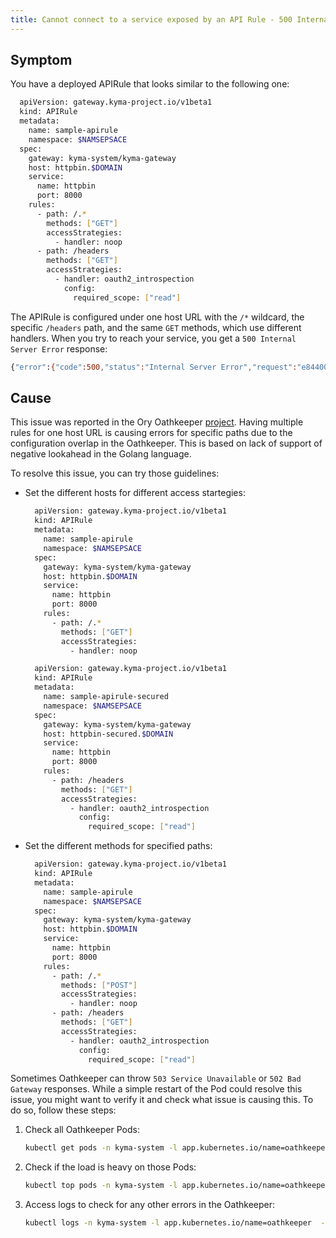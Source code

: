 ```yaml
---
title: Cannot connect to a service exposed by an API Rule - 500 Internal Server Error.
---
```


## Symptom

You have a deployed APIRule that looks similar to the following one: 

  ```bash
    apiVersion: gateway.kyma-project.io/v1beta1
    kind: APIRule
    metadata:
      name: sample-apirule
      namespace: $NAMSEPSACE
    spec:
      gateway: kyma-system/kyma-gateway
      host: httpbin.$DOMAIN
      service:
        name: httpbin
        port: 8000
      rules:
        - path: /.*
          methods: ["GET"]
          accessStrategies:
            - handler: noop
        - path: /headers
          methods: ["GET"]
          accessStrategies:
            - handler: oauth2_introspection
              config:
                required_scope: ["read"]
  ```
The APIRule is configured under one host URL with the `/*` wildcard, the specific `/headers` path, and the same `GET` methods, which use different handlers.
When you try to reach your service, you get a `500 Internal Server Error` response:
  ```bash
  {"error":{"code":500,"status":"Internal Server Error","request":"e84400db-16b3-4818-9370-f10a6b4f3876","message":"An internal server error occurred, please contact the system administrator"}}
  ```

## Cause

This issue was reported in the Ory Oathkeeper [project](https://github.com/ory/oathkeeper/issues/157).
Having multiple rules for one host URL is causing errors for specific paths due to the configuration overlap in the Oathkeeper.
This is based on lack of support of negative lookahead in the Golang language.

To resolve this issue, you can try those guidelines:

- Set the different hosts for different access startegies:

  ```bash
    apiVersion: gateway.kyma-project.io/v1beta1
    kind: APIRule
    metadata:
      name: sample-apirule
      namespace: $NAMSEPSACE
    spec:
      gateway: kyma-system/kyma-gateway
      host: httpbin.$DOMAIN
      service:
        name: httpbin
        port: 8000
      rules:
        - path: /.*
          methods: ["GET"]
          accessStrategies:
            - handler: noop
  ```

  ```bash
    apiVersion: gateway.kyma-project.io/v1beta1
    kind: APIRule
    metadata:
      name: sample-apirule-secured
      namespace: $NAMSEPSACE
    spec:
      gateway: kyma-system/kyma-gateway
      host: httpbin-secured.$DOMAIN
      service:
        name: httpbin
        port: 8000
      rules:
        - path: /headers
          methods: ["GET"]
          accessStrategies:
            - handler: oauth2_introspection
              config:
                required_scope: ["read"]
  ```

- Set the different methods for specified paths:

  ```bash
    apiVersion: gateway.kyma-project.io/v1beta1
    kind: APIRule
    metadata:
      name: sample-apirule
      namespace: $NAMSEPSACE
    spec:
      gateway: kyma-system/kyma-gateway
      host: httpbin.$DOMAIN
      service:
        name: httpbin
        port: 8000
      rules:
        - path: /.*
          methods: ["POST"]
          accessStrategies:
            - handler: noop
        - path: /headers
          methods: ["GET"]
          accessStrategies:
            - handler: oauth2_introspection
              config:
                required_scope: ["read"]
  ```


Sometimes Oathkeeper can throw `503 Service Unavailable` or `502 Bad Gateway` responses. While a simple restart of the Pod could resolve this issue, you might want to verify it and check what issue is causing this. To do so, follow these steps:

1. Check all Oathkeeper Pods:

    ```bash
    kubectl get pods -n kyma-system -l app.kubernetes.io/name=oathkeeper
    ```

2. Check if the load is heavy on those Pods:

    ```bash
   kubectl top pods -n kyma-system -l app.kubernetes.io/name=oathkeeper
   ```

3. Access logs to check for any other errors in the Oathkeeper:

    ```bash
    kubectl logs -n kyma-system -l app.kubernetes.io/name=oathkeeper  -c oathkeeper
   ```
